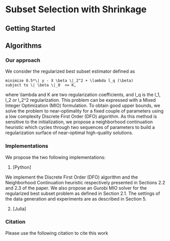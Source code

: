 # Subset Selection with Shrinkage 

## Getting Started

## Algorithms

### Our approach

We consider the regularized best subset estimator defined as 
```
minimize 0.5*\| y - X \beta \|_2^2 + \lambda l_q (\beta)
subject to \| \beta \|_0  <= K,
```
where \lambda and K are two regularization coefficients, and l_q is the l_1, l_2 or l_2^2 regularization. This problem can be expressed with a Mixed Integer Optimization (MIO) formulation. To obtain good upper bounds,  we solve the problem to near-optimality for a fixed couple of parameters using a low complexity Discrete First Order (DFO) algorithm. As this method is sensitive to the initialization, we propose a neighborhood continuation heuristic which cycles through two sequences of parameters to build a regularization surface of near-optimal high-quality solutions.



### Implementations

We propose the two following implementations:

1. [Python]

We implement the Discrete First Order (DFO) algorithm and the Neighborhood Continuation heuristic respectively presented in Sections 2.2 and 2.3 of the paper. We also propose an Gurobi MIO solver for the regularized best subset problem as defined in Section 2.1. The settings of the data generation and experiments are as described in Section 5.

2. [Julia]


### Citation

Please use the following citation to cite this work

```
